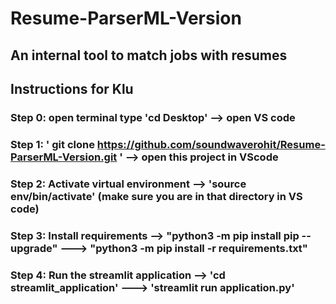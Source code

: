 # Resume-ParserML-Version



## An internal tool to match jobs with resumes



## Instructions for Klu




### Step 0: open terminal type 'cd Desktop' --> open VS code 

### Step 1: ' git clone https://github.com/soundwaverohit/Resume-ParserML-Version.git '   --> open this project in VScode 

### Step 2: Activate virtual environment --> 'source env/bin/activate' (make sure you are in that directory in VS code)

### Step 3: Install requirements --> "python3 -m pip install pip --upgrade"   --->  "python3 -m pip install -r requirements.txt" 

### Step 4: Run the streamlit application --> 'cd streamlit_application'   ---> 'streamlit run application.py' 

